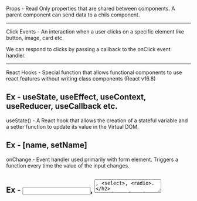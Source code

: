 Props - Read Only properties that are shared between components. A parent component can send data to a chils component.
<Component key=value />


--------------------------------
Click Events - An interaction when a user clicks on a specific element like button, image, card etc.

We can respond to clicks by passing a callback to the onClick event handler.


--------------------------------
React Hooks - Special function that allows functional components to use react features without writing class components (React v16.8)

Ex - useState, useEffect, useContext, useReducer, useCallback etc.
--------------------------------


useState() - A React hook that allows the creation of a stateful variable and a setter function to update its value in the Virtual DOM.

Ex - [name, setName]
--------------------------------


onChange - Event handler used primarily with form element. Triggers a function every time the value of the input changes.

Ex - <input>, <textarea>, <select>, <radio>.
--------------------------------


updater function - A function passed as an argument to steState() usually 
Ex - setYear(year + 1) // setYear(arrow function)

Allow for safe updates based on the previous state. Used with multiple state updates and asynchronous functions.
---------------------------------


useEffect() - React hook that tells React to DO SOME CODE WHEN (pick one) :
1. This component re-renders.
2. This component mounts.
3. The satte of a value.

useEffect(function, [dependencies])

1. useEffect(() => {}) -> Runs after every re-renders
2. useEffect(() => {}, []) -> Runs only on mount
3. useEffect(() => {}, [value]) -> Runs on mount + when value changes

Uses - 
1. Event Listeners.
2. DOM manipulation.
3. Subscriptions.
4. Fetching Data from an API.
5. Clean up when a component unmounts.
-------------------------------


useContext() - React Hook that allows to share values b/w multiple levels of components without passing props through each level.

Provider Component - 
1. import {createContext} from 'react';
2. export const MyContext = createContext();
<MyContext.Provider value = {value}>
  <Child />
</MyContext.Provider>

Consumer Component - 
1. import React, {useContext} from 'react';
2. import { MyContext } from '<PARENT_COMPONENT>';
3. const value = useContext(MyContext);
------------------------------


useRef() - Does not cause re-renders when its value changes. When you want a component to "remember" some information, but you don't want that info to trigger new renders.

1. Accessing / Interacting with DOM elements.
2. Handling Focus, Animations, and Transitions.
3. Managing Timers and Intervals.
------------------------------